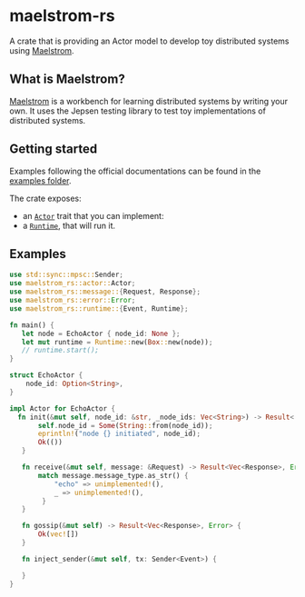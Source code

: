 # maelstrom-rs
A crate that is providing an Actor model to develop toy distributed systems using [Maelstrom](https://github.com/jepsen-io/maelstrom).

## What is Maelstrom?

[Maelstrom](https://github.com/jepsen-io/maelstrom) is a workbench for learning distributed systems by writing your own. It uses the Jepsen testing library to test toy implementations of distributed systems.

## Getting started

Examples following the official documentations can be found in the [examples folder](https://github.com/PierreZ/maelstrom-rs/tree/main/examples).

The crate exposes:

* an [`Actor`](crate::actor::Actor) trait that you can implement:
* a [`Runtime`](crate::runtime::Runtime), that will run it.

## Examples

 ```rust
 use std::sync::mpsc::Sender;
 use maelstrom_rs::actor::Actor;
 use maelstrom_rs::message::{Request, Response};
 use maelstrom_rs::error::Error;
 use maelstrom_rs::runtime::{Event, Runtime};

 fn main() {
    let node = EchoActor { node_id: None };
    let mut runtime = Runtime::new(Box::new(node));
    // runtime.start();
 }

 struct EchoActor {
     node_id: Option<String>,
 }

 impl Actor for EchoActor {
   fn init(&mut self, node_id: &str, _node_ids: Vec<String>) -> Result<(), Error> {
        self.node_id = Some(String::from(node_id));
        eprintln!("node {} initiated", node_id);
        Ok(())
    }

    fn receive(&mut self, message: &Request) -> Result<Vec<Response>, Error> {
        match message.message_type.as_str() {
            "echo" => unimplemented!(),
            _ => unimplemented!(),
         }
    }

    fn gossip(&mut self) -> Result<Vec<Response>, Error> {
        Ok(vec![])
    }

    fn inject_sender(&mut self, tx: Sender<Event>) {

    }
 }
 ```

